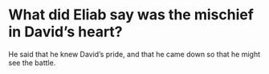 # What did Eliab say was the mischief in David’s heart?

He said that he knew David’s pride, and that he came down so that he might see the battle.
